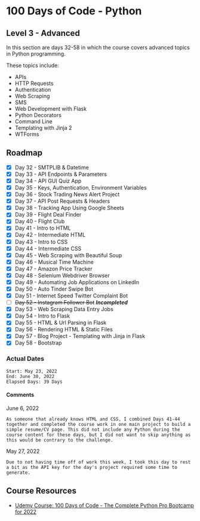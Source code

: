 # 100 Days of Code - Python

## Level 3 - Advanced

In this section are days 32-58 in which the course covers advanced topics in Python programming.

These topics include:

- APIs
- HTTP Requests
- Authentication
- Web Scraping
- SMS
- Web Development with Flask
- Python Decorators
- Command Line
- Templating with Jinja 2
- WTForms

## Roadmap

- [x] Day 32 - SMTPLIB & Datetime
- [x] Day 33 - API Endpoints & Parameters
- [x] Day 34 - API GUI Quiz App
- [x] Day 35 - Keys, Authentication, Environment Variables
- [x] Day 36 - Stock Trading News Alert Project
- [x] Day 37 - API Post Requests & Headers
- [x] Day 38 - Tracking App Using Google Sheets
- [x] Day 39 - Flight Deal Finder
- [x] Day 40 - Flight Club
- [x] Day 41 - Intro to HTML
- [x] Day 42 - Intermediate HTML
- [x] Day 43 - Intro to CSS
- [x] Day 44 - Intermediate CSS
- [x] Day 45 - Web Scraping with Beautiful Soup
- [x] Day 46 - Musical Time Machine
- [x] Day 47 - Amazon Price Tracker
- [x] Day 48 - Selenium Webdriver Browser
- [x] Day 49 - Automating Job Applications on LinkedIn
- [x] Day 50 - Auto Tinder Swipe Bot
- [x] Day 51 - Internet Speed Twitter Complaint Bot
- [ ] ~~Day 52 - Instagram Follower Bot~~ ***Incompleted***
- [x] Day 53 - Web Scraping Data Entry Jobs
- [x] Day 54 - Intro to Flask
- [x] Day 55 - HTML & Url Parsing in Flask
- [x] Day 56 - Rendering HTML & Static Files
- [x] Day 57 - Blog Project - Templating with Jinja in Flask
- [x] Day 58 - Bootstrap

### Actual Dates

    Start: May 23, 2022
    End: June 30, 2022
    Elapsed Days: 39 Days

#### Comments

June 6, 2022

    As someone that already knows HTML and CSS, I combined Days 41-44 together and completed the course work in one main project to build a simple resume/CV page. This did not include any Python during the course content for these days, but I did not want to skip anything as this would be contrary to the challenge.

May 27, 2022

    Due to not having time off of work this week, I took this day to rest a bit as the API key for the day's project required some time to generate.

## Course Resources

- [Udemy Course: 100 Days of Code - The Complete Python Pro Bootcamp for 2022](https://www.udemy.com/course/100-days-of-code/learn)
